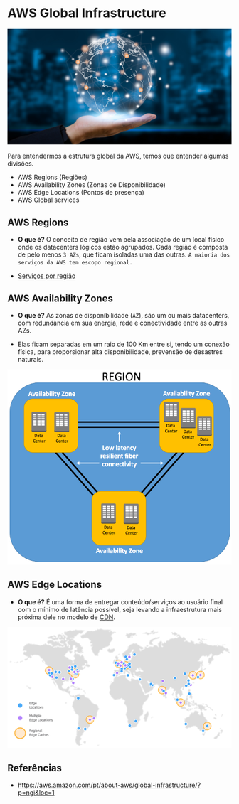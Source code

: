 # AWS Global Infrastructure

![AWS Global infrastructure](../imgs/AWS-Global-Infrastructure.png)

Para entendermos a estrutura global da AWS, temos que entender algumas divisões.

- AWS Regions (Regiões)
- AWS Availability Zones (Zonas de Disponibilidade)
- AWS Edge Locations (Pontos de presença)
- AWS Global services

## AWS Regions

- **O que é?** O conceito de região vem pela associação de um local físico onde os datacenters lógicos estão agrupados. Cada região é composta de pelo menos `3 AZs`, que ficam isoladas uma das outras. `A maioria dos serviços da AWS tem escopo regional.`

- [Serviços por região](https://aws.amazon.com/about-aws/global-infrastructure/regional-product-services/?nc1=h_ls)

## AWS Availability Zones

- **O que é?** As zonas de disponibilidade (`AZ`), são um ou mais datacenters, com redundância em sua energia, rede e conectividade entre as outras AZs.

- Elas ficam separadas em um raio de 100 Km entre si, tendo um conexão física, para proporsionar alta disponibilidade, prevensão de desastres naturais. 

![AZs](../imgs/availability-zones.png)

## AWS Edge Locations

- **O que é?** É uma forma de entregar conteúdo/serviços ao usuário final com o mínimo de latência possível, seja levando a infraestrutura mais próxima dele no modelo de [CDN](https://aws.amazon.com/cloudfront/).

![Points of presence](../imgs/aws-points-of-presence.png)

## Referências

- https://aws.amazon.com/pt/about-aws/global-infrastructure/?p=ngi&loc=1